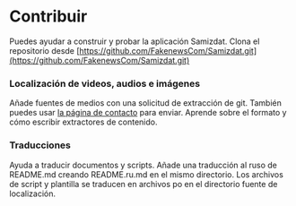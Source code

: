 [description]: # "Help improve Samizdat, spot fake news, and create your own."
[keywords]: # "code,report,translate,Github"

# Contribuir

Puedes ayudar a construir y probar la aplicación Samizdat. Clona el repositorio desde 
[https://github.com/FakenewsCom/Samizdat.git](https://github.com/FakenewsCom/Samizdat.git)

### Localización de videos, audios e imágenes

Añade fuentes de medios con una solicitud de extracción de git. También puedes usar [la página de contacto](../contact/) para enviar. 
Aprende sobre el formato y cómo escribir extractores de contenido.

### Traducciones

Ayuda a traducir documentos y scripts. Añade una traducción al ruso de README.md creando README.ru.md en el mismo
directorio. Los archivos de script y plantilla se traducen en archivos po en el directorio fuente de localización.